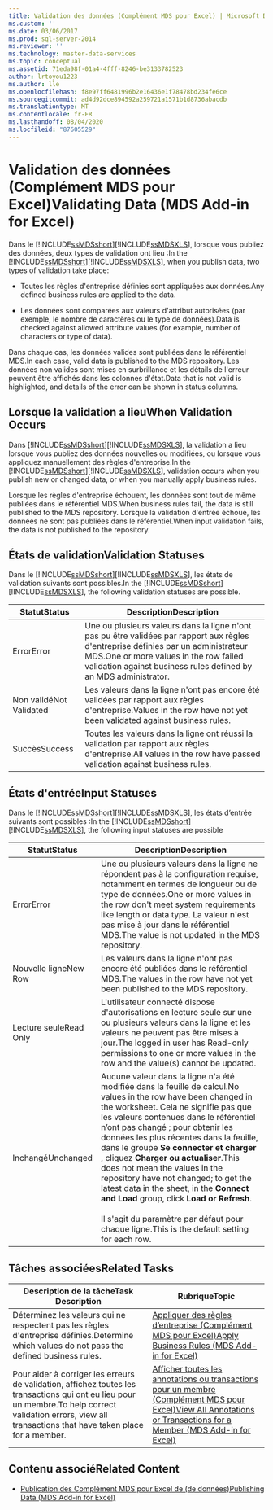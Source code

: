```yaml
---
title: Validation des données (Complément MDS pour Excel) | Microsoft Docs
ms.custom: ''
ms.date: 03/06/2017
ms.prod: sql-server-2014
ms.reviewer: ''
ms.technology: master-data-services
ms.topic: conceptual
ms.assetid: 71eda98f-01a4-4fff-8246-be3133782523
author: lrtoyou1223
ms.author: lle
ms.openlocfilehash: f8e97ff6481996b2e16436e1f78478bd234fe6ce
ms.sourcegitcommit: ad4d92dce894592a259721a1571b1d8736abacdb
ms.translationtype: MT
ms.contentlocale: fr-FR
ms.lasthandoff: 08/04/2020
ms.locfileid: "87605529"
---
```

# <a name="validating-data-mds-add-in-for-excel"></a><span data-ttu-id="4e931-102">Validation des données (Complément MDS pour Excel)</span><span class="sxs-lookup"><span data-stu-id="4e931-102">Validating Data (MDS Add-in for Excel)</span></span>
  <span data-ttu-id="4e931-103">Dans le [!INCLUDE[ssMDSshort](../../includes/ssmdsshort-md.md)][!INCLUDE[ssMDSXLS](../../includes/ssmdsxls-md.md)], lorsque vous publiez des données, deux types de validation ont lieu :</span><span class="sxs-lookup"><span data-stu-id="4e931-103">In the [!INCLUDE[ssMDSshort](../../includes/ssmdsshort-md.md)][!INCLUDE[ssMDSXLS](../../includes/ssmdsxls-md.md)], when you publish data, two types of validation take place:</span></span>  
  
-   <span data-ttu-id="4e931-104">Toutes les règles d'entreprise définies sont appliquées aux données.</span><span class="sxs-lookup"><span data-stu-id="4e931-104">Any defined business rules are applied to the data.</span></span>  
  
-   <span data-ttu-id="4e931-105">Les données sont comparées aux valeurs d'attribut autorisées (par exemple, le nombre de caractères ou le type de données).</span><span class="sxs-lookup"><span data-stu-id="4e931-105">Data is checked against allowed attribute values (for example, number of characters or type of data).</span></span>  
  
 <span data-ttu-id="4e931-106">Dans chaque cas, les données valides sont publiées dans le référentiel MDS.</span><span class="sxs-lookup"><span data-stu-id="4e931-106">In each case, valid data is published to the MDS repository.</span></span> <span data-ttu-id="4e931-107">Les données non valides sont mises en surbrillance et les détails de l'erreur peuvent être affichés dans les colonnes d'état.</span><span class="sxs-lookup"><span data-stu-id="4e931-107">Data that is not valid is highlighted, and details of the error can be shown in status columns.</span></span>  
  
## <a name="when-validation-occurs"></a><span data-ttu-id="4e931-108">Lorsque la validation a lieu</span><span class="sxs-lookup"><span data-stu-id="4e931-108">When Validation Occurs</span></span>  
 <span data-ttu-id="4e931-109">Dans [!INCLUDE[ssMDSshort](../../includes/ssmdsshort-md.md)][!INCLUDE[ssMDSXLS](../../includes/ssmdsxls-md.md)], la validation a lieu lorsque vous publiez des données nouvelles ou modifiées, ou lorsque vous appliquez manuellement des règles d'entreprise.</span><span class="sxs-lookup"><span data-stu-id="4e931-109">In the [!INCLUDE[ssMDSshort](../../includes/ssmdsshort-md.md)][!INCLUDE[ssMDSXLS](../../includes/ssmdsxls-md.md)], validation occurs when you publish new or changed data, or when you manually apply business rules.</span></span>  
  
 <span data-ttu-id="4e931-110">Lorsque les règles d'entreprise échouent, les données sont tout de même publiées dans le référentiel MDS.</span><span class="sxs-lookup"><span data-stu-id="4e931-110">When business rules fail, the data is still published to the MDS repository.</span></span> <span data-ttu-id="4e931-111">Lorsque la validation d'entrée échoue, les données ne sont pas publiées dans le référentiel.</span><span class="sxs-lookup"><span data-stu-id="4e931-111">When input validation fails, the data is not published to the repository.</span></span>  
  
## <a name="validation-statuses"></a><span data-ttu-id="4e931-112">États de validation</span><span class="sxs-lookup"><span data-stu-id="4e931-112">Validation Statuses</span></span>  
 <span data-ttu-id="4e931-113">Dans le [!INCLUDE[ssMDSshort](../../includes/ssmdsshort-md.md)][!INCLUDE[ssMDSXLS](../../includes/ssmdsxls-md.md)], les états de validation suivants sont possibles.</span><span class="sxs-lookup"><span data-stu-id="4e931-113">In the [!INCLUDE[ssMDSshort](../../includes/ssmdsshort-md.md)][!INCLUDE[ssMDSXLS](../../includes/ssmdsxls-md.md)], the following validation statuses are possible.</span></span>  
  
|<span data-ttu-id="4e931-114">Statut</span><span class="sxs-lookup"><span data-stu-id="4e931-114">Status</span></span>|<span data-ttu-id="4e931-115">Description</span><span class="sxs-lookup"><span data-stu-id="4e931-115">Description</span></span>|  
|------------|-----------------|  
|<span data-ttu-id="4e931-116">Error</span><span class="sxs-lookup"><span data-stu-id="4e931-116">Error</span></span>|<span data-ttu-id="4e931-117">Une ou plusieurs valeurs dans la ligne n'ont pas pu être validées par rapport aux règles d'entreprise définies par un administrateur MDS.</span><span class="sxs-lookup"><span data-stu-id="4e931-117">One or more values in the row failed validation against business rules defined by an MDS administrator.</span></span>|  
|<span data-ttu-id="4e931-118">Non validé</span><span class="sxs-lookup"><span data-stu-id="4e931-118">Not Validated</span></span>|<span data-ttu-id="4e931-119">Les valeurs dans la ligne n'ont pas encore été validées par rapport aux règles d'entreprise.</span><span class="sxs-lookup"><span data-stu-id="4e931-119">Values in the row have not yet been validated against business rules.</span></span>|  
|<span data-ttu-id="4e931-120">Succès</span><span class="sxs-lookup"><span data-stu-id="4e931-120">Success</span></span>|<span data-ttu-id="4e931-121">Toutes les valeurs dans la ligne ont réussi la validation par rapport aux règles d'entreprise.</span><span class="sxs-lookup"><span data-stu-id="4e931-121">All values in the row have passed validation against business rules.</span></span>|  
  
## <a name="input-statuses"></a><span data-ttu-id="4e931-122">États d'entrée</span><span class="sxs-lookup"><span data-stu-id="4e931-122">Input Statuses</span></span>  
 <span data-ttu-id="4e931-123">Dans le [!INCLUDE[ssMDSshort](../../includes/ssmdsshort-md.md)][!INCLUDE[ssMDSXLS](../../includes/ssmdsxls-md.md)], les états d’entrée suivants sont possibles :</span><span class="sxs-lookup"><span data-stu-id="4e931-123">In the [!INCLUDE[ssMDSshort](../../includes/ssmdsshort-md.md)][!INCLUDE[ssMDSXLS](../../includes/ssmdsxls-md.md)], the following input statuses are possible</span></span>  
  
|<span data-ttu-id="4e931-124">Statut</span><span class="sxs-lookup"><span data-stu-id="4e931-124">Status</span></span>|<span data-ttu-id="4e931-125">Description</span><span class="sxs-lookup"><span data-stu-id="4e931-125">Description</span></span>|  
|------------|-----------------|  
|<span data-ttu-id="4e931-126">Error</span><span class="sxs-lookup"><span data-stu-id="4e931-126">Error</span></span>|<span data-ttu-id="4e931-127">Une ou plusieurs valeurs dans la ligne ne répondent pas à la configuration requise, notamment en termes de longueur ou de type de données.</span><span class="sxs-lookup"><span data-stu-id="4e931-127">One or more values in the row don't meet system requirements like length or data type.</span></span> <span data-ttu-id="4e931-128">La valeur n'est pas mise à jour dans le référentiel MDS.</span><span class="sxs-lookup"><span data-stu-id="4e931-128">The value is not updated in the MDS repository.</span></span>|  
|<span data-ttu-id="4e931-129">Nouvelle ligne</span><span class="sxs-lookup"><span data-stu-id="4e931-129">New Row</span></span>|<span data-ttu-id="4e931-130">Les valeurs dans la ligne n'ont pas encore été publiées dans le référentiel MDS.</span><span class="sxs-lookup"><span data-stu-id="4e931-130">The values in the row have not yet been published to the MDS repository.</span></span>|  
|<span data-ttu-id="4e931-131">Lecture seule</span><span class="sxs-lookup"><span data-stu-id="4e931-131">Read Only</span></span>|<span data-ttu-id="4e931-132">L'utilisateur connecté dispose d'autorisations en lecture seule sur une ou plusieurs valeurs dans la ligne et les valeurs ne peuvent pas être mises à jour.</span><span class="sxs-lookup"><span data-stu-id="4e931-132">The logged in user has Read-only permissions to one or more values in the row and the value(s) cannot be updated.</span></span>|  
|<span data-ttu-id="4e931-133">Inchangé</span><span class="sxs-lookup"><span data-stu-id="4e931-133">Unchanged</span></span>|<span data-ttu-id="4e931-134">Aucune valeur dans la ligne n'a été modifiée dans la feuille de calcul.</span><span class="sxs-lookup"><span data-stu-id="4e931-134">No values in the row have been changed in the worksheet.</span></span> <span data-ttu-id="4e931-135">Cela ne signifie pas que les valeurs contenues dans le référentiel n’ont pas changé ; pour obtenir les données les plus récentes dans la feuille, dans le groupe **Se connecter et charger** , cliquez **Charger ou actualiser**.</span><span class="sxs-lookup"><span data-stu-id="4e931-135">This does not mean the values in the repository have not changed; to get the latest data in the sheet, in the **Connect and Load** group, click **Load or Refresh**.</span></span><br /><br /> <span data-ttu-id="4e931-136">Il s'agit du paramètre par défaut pour chaque ligne.</span><span class="sxs-lookup"><span data-stu-id="4e931-136">This is the default setting for each row.</span></span>|  
  
## <a name="related-tasks"></a><span data-ttu-id="4e931-137">Tâches associées</span><span class="sxs-lookup"><span data-stu-id="4e931-137">Related Tasks</span></span>  
  
|<span data-ttu-id="4e931-138">Description de la tâche</span><span class="sxs-lookup"><span data-stu-id="4e931-138">Task Description</span></span>|<span data-ttu-id="4e931-139">Rubrique</span><span class="sxs-lookup"><span data-stu-id="4e931-139">Topic</span></span>|  
|----------------------|-----------|  
|<span data-ttu-id="4e931-140">Déterminez les valeurs qui ne respectent pas les règles d'entreprise définies.</span><span class="sxs-lookup"><span data-stu-id="4e931-140">Determine which values do not pass the defined business rules.</span></span>|[<span data-ttu-id="4e931-141">Appliquer des règles d’entreprise &#40;Complément MDS pour Excel&#41;</span><span class="sxs-lookup"><span data-stu-id="4e931-141">Apply Business Rules &#40;MDS Add-in for Excel&#41;</span></span>](apply-business-rules-mds-add-in-for-excel.md)|  
|<span data-ttu-id="4e931-142">Pour aider à corriger les erreurs de validation, affichez toutes les transactions qui ont eu lieu pour un membre.</span><span class="sxs-lookup"><span data-stu-id="4e931-142">To help correct validation errors, view all transactions that have taken place for a member.</span></span>|[<span data-ttu-id="4e931-143">Afficher toutes les annotations ou transactions pour un membre &#40;Complément MDS pour Excel&#41;</span><span class="sxs-lookup"><span data-stu-id="4e931-143">View All Annotations or Transactions for a Member &#40;MDS Add-in for Excel&#41;</span></span>](view-all-annotations-or-transactions-for-a-member-mds-add-in-for-excel.md)|  
  
## <a name="related-content"></a><span data-ttu-id="4e931-144">Contenu associé</span><span class="sxs-lookup"><span data-stu-id="4e931-144">Related Content</span></span>  
  
-   [<span data-ttu-id="4e931-145">Publication des Complément MDS pour Excel de &#40;de données&#41;</span><span class="sxs-lookup"><span data-stu-id="4e931-145">Publishing Data &#40;MDS Add-in for Excel&#41;</span></span>](overview-importing-data-from-excel-mds-add-in-for-excel.md)  
  
  
